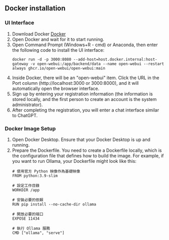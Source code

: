 ## Docker installation
### UI Interface
1. Download Docker [Docker](https://www.docker.com/)
2. Open Docker and wait for it to start running.
3. Open Command Prompt (Windows+R - cmd) or Anaconda, then enter the following code to install the UI interface:
   ```
   docker run -d -p 3000:8080 --add-host=host.docker.internal:host-gateway -v open-webui:/app/backend/data --name open-webui --restart always ghcr.io/open-webui/open-webui:main
   ```
4. Inside Docker, there will be an "open-webui" item. Click the URL in the Port column (http://localhost:3000 or 3000:8000), and it will automatically open the browser interface.
5. Sign up by entering your registration information (the information is stored locally, and the first person to create an account is the system administrator).
6. After completing the registration, you will enter a chat interface similar to ChatGPT.

### Docker Image Setup
1. Open Docker Desktop. Ensure that your Docker Desktop is up and running.
2. Prepare the Dockerfile.
   You need to create a Dockerfile locally, which is the configuration file that defines how to build the image.
   For example, if you want to run Ollama, your Dockerfile might look like this:
   ```
   # 使用官方 Python 映像作為基礎映像
   FROM python:3.9-slim

   # 設定工作目錄
   WORKDIR /app

   # 安裝必要的依賴
   RUN pip install --no-cache-dir ollama

   # 開放必要的端口
   EXPOSE 11434

   # 執行 Ollama 服務
   CMD ["ollama", "serve"]
   ```
